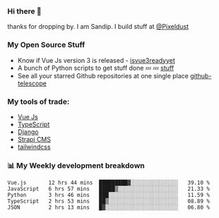 ### Hi there 👋

thanks for dropping by.
I am Sandip. I build stuff at [@Pixeldust](github.com/pixeldust-in/)

###  **My Open Source Stuff**

 - Know if Vue Js version 3 is released -  [isvue3readyyet](https://github.com/sandiprb/isvue3readyyet)
 - A bunch of Python scripts to get stuff done 💤 💤 [stuff](https://github.com/sandiprb/stuff)
 - See all your starred Github repositories at one single place [github-telescope](https://github.com/sandiprb/github-telescope)



###  **My tools of trade:**
 - [Vue Js](https://github.com/vuejs/vue/)
 - [TypeScript](https://github.com/microsoft/TypeScript)
 - [Django](github.com/django/django)
 - [Strapi CMS](github.com/strapi/strapi)
 - [tailwindcss](https://github.com/tailwindlabs/tailwindcss)


###  📊 **My Weekly development breakdown**
<!--START_SECTION:waka-->
```text
Vue.js       12 hrs 44 mins  █████████▓░░░░░░░░░░░░░░░   39.10 % 
JavaScript   6 hrs 57 mins   █████▒░░░░░░░░░░░░░░░░░░░   21.33 % 
Python       3 hrs 46 mins   ███░░░░░░░░░░░░░░░░░░░░░░   11.59 % 
TypeScript   2 hrs 53 mins   ██▒░░░░░░░░░░░░░░░░░░░░░░   08.89 % 
JSON         2 hrs 13 mins   █▓░░░░░░░░░░░░░░░░░░░░░░░   06.80 % 
```
<!--END_SECTION:waka-->

